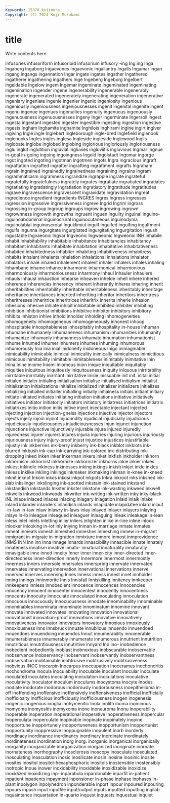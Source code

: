 ```yaml
---
Keywords: 15370 kojimura
Copyright: (C) 2024 Koji Murakami
---
```


# title

Write contents here.



infusories infusoriform
infusorioid infusorium infusory -ing Ing ing Inga Ingaberg Ingaborg Ingaevones
Ingaevonic ingallantry Ingalls Ingamar ingan ingang ingangs ingannation Ingar ingate
ingates ingather ingathered ingatherer ingathering ingathers Inge Ingeberg Ingeborg Ingelbert
ingeldable Ingelow ingem Ingemar ingeminate ingeminated ingeminating ingemination ingender ingene
ingenerability ingenerable ingenerably ingenerate ingenerated ingenerately ingenerating ingeneration ingenerative ingeniary
ingeniate ingenie ingenier ingenio ingeniosity ingenious ingeniously ingeniousness ingeniousnesses ingenit
ingenital ingenite ingent ingenu ingenue ingenues ingenuities ingenuity ingenuous ingenuously
ingenuousness ingenuousnesses ingeny Inger ingerminate Ingersoll ingest ingesta ingestant ingested
ingester ingestible ingesting ingestion ingestive ingests Ingham Inghamite inghamite Inghilois
Inghirami ingine ingirt ingiver ingiving Ingle ingle Inglebert Ingleborough ingle-bred
Inglefield inglenook inglenooks Ingles ingles inglesa Ingleside ingleside Inglewood Inglis
inglobate inglobe inglobed inglobing inglorious ingloriously ingloriousness inglu inglut inglutition
ingluvial ingluvies ingluviitis ingluvious Ingmar ingnue in-goal in-going ingoing ingoingness
Ingold Ingolstadt Ingomar ingorge ingot ingoted ingoting ingotman ingotmen ingots
Ingra ingracious ingraft ingraftation ingrafted ingrafter ingrafting ingraftment ingrafts Ingraham
ingrain ingrained ingrainedly ingrainedness ingraining ingrains Ingram ingrammaticism ingramness ingrandize
ingrapple ingrate ingrateful ingratefully ingratefulness ingrately ingrates ingratiate ingratiated ingratiates
ingratiating ingratiatingly ingratiation ingratiatory ingratitude ingratitudes ingrave ingravescence ingravescent ingravidate
ingravidation ingreat ingredience ingredient ingredients INGRES Ingres ingress ingresses ingression
ingressive ingressiveness ingreve Ingrid Ingrim ingross ingrossing in-group ingroup ingroups
ingrow ingrowing ingrown ingrownness ingrowth ingrowths ingruent inguen inguilty inguinal
inguino- inguinoabdominal inguinocrural inguinocutaneous inguinodynia inguinolabial inguinoscrotal Inguklimiut ingulf ingulfed
ingulfing ingulfment ingulfs Ingunna ingurgitate ingurgitated ingurgitating ingurgitation Ingush ingustable
Ingvaeonic Ingvar Ingveonic Ingwaeonic Ingweonic INH inhabile inhabit inhabitability inhabitable
inhabitance inhabitancies inhabitancy inhabitant inhabitants inhabitate inhabitation inhabitative inhabitativeness inhabited
inhabitedness inhabiter inhabiting inhabitiveness inhabitress inhabits inhalant inhalants inhalation inhalational
inhalations inhalator inhalators inhale inhaled inhalement inhalent inhaler inhalers inhales
inhaling Inhambane inhame inhance inharmonic inharmonical inharmonious inharmoniously inharmoniousness inharmony
inhaul inhauler inhaulers inhauls inhaust inhaustion inhearse inheaven inhelde inhell
inhere inhered inherence inherencies inherency inherent inherently inheres inhering inherit
inheritabilities inheritability inheritable inheritableness inheritably inheritage inheritance inheritances inherited inheriting
inheritor inheritors inheritress inheritresses inheritrice inheritrices inheritrix inherits inherle inhesion
inhesions inhesive inhiate inhibit inhibitable inhibited inhibiter inhibiting inhibition inhibitionist
inhibitions inhibitive inhibitor inhibitors inhibitory inhibits Inhiston inhive inhold inholder
inholding inhomogeneities inhomogeneity inhomogeneous inhomogeneously inhonest inhoop inhospitable inhospitableness inhospitably
inhospitality in-house inhuman inhumane inhumanely inhumaneness inhumanism inhumanities inhumanity inhumanize
inhumanly inhumanness inhumate inhumation inhumationist inhume inhumed inhumer inhumers inhumes
inhuming inhumorous inhumorously Inia inia inial inidoneity inidoneous Inigo inimaginable
inimicability inimicable inimical inimicality inimically inimicalness inimicitious inimicous inimitability inimitable
inimitableness inimitably inimitative Inin Inina Inine iniome Iniomi iniomous inion
inique iniquitable iniquitably iniquities iniquitous iniquitously iniquitousness iniquity iniquous inirritability
inirritable inirritably inirritant inirritative inisle inissuable init init. inital initial
initialed initialer initialing initialisation initialise initialised initialism initialist initialization initializations
initialize initialized initializer initializers initializes initializing initialled initialler initialling initially
initialness initials initiant initiary initiate initiated initiates initiating initiation initiations
initiative initiatively initiatives initiator initiatorily initiators initiatory initiatress initiatrices initiatrix
initiatrixes initio inition initis initive inject injectable injectant injected injecting
injection injection-gneiss injections injective injector injectors injects injelly injoin injoint
injucundity injudicial injudicially injudicious injudiciously injudiciousness injudiciousnesses Injun injunct injunction
injunctions injunctive injunctively injurable injure injured injuredly injuredness injurer injurers
injures injuria injuries injuring injurious injuriously injuriousness injury injury-proof injust
injustice injustices injustifiable injustly ink inkberries ink-berry inkberry ink-black inkblot
inkblots ink-blurred inkbush ink-cap ink-carrying ink-colored ink-distributing ink-dropping inked inken
inker Inkerman inkers inket inkfish inkholder inkhorn inkhornism inkhornist inkhornize
inkhornizer inkhorns inkie inkier inkies inkiest inkindle inkiness inkinesses inking
inkings inkish inkjet inkle inkles inkless inklike inkling inklings inkmaker
inkmaking inkman in-knee in-kneed inknit inknot Inkom inkos inkosi inkpot
inkpots Inkra inkroot inks inkshed ink-slab inkslinger inkslinging ink-spotted inkstain
ink-stained inkstand inkstandish inkstands Inkster inkster inkstone ink-wasting inkweed inkwell
inkwells inkwood inkwoods inkwriter ink-writing ink-written inky inky-black INL inlace
inlaced inlaces inlacing inlagary inlagation inlaid inlaik inlake inland inlander
inlanders inlandish inlands inlapidate inlapidatee inlard inlaut -in-law in-law inlaw
inlawry in-laws inlay inlayed inlayer inlayers inlaying inlays in-lb inleague
inleagued inleaguer inleaguing inleak inleakage in-lean inless inlet inlets inletting
inlier inliers inlighten inlike in-line inline inlook inlooker inlooking in-lot
inly inlying Inman in-marriage inmate inmates inmeat inmeats inmesh inmeshed
inmeshes inmeshing inmew in-migrant inmigrant in-migrate in-migration inmixture inmore inmost
inmprovidence INMS INN Inn inn Inna innage innards innascibility innascible
innate innately innateness innatism innative innato- innatural innaturality innaturally innavigable
inne inned inneity Inner inner inner-city inner-directed inner-directedness inner-direction innerly
innermore innermost innermostly innerness inners innersole innersoles innerspring innervate innervated
innervates innervating innervation innervational innervations innerve innerved innerves innerving Innes
Inness inness innest innet innholder inning innings inninmorite Innis Innisfail
Inniskilling innitency innkeeper innkeepers innless innobedient innocence innocences innocencies innocency
innocent innocenter innocentest innocently innocentness innocents innocuity innoculate innoculated innoculating
innoculation innocuous innocuously innocuousness innodate innominability innominable innominables innominata innominate
innominatum innomine innovant innovate innovated innovates innovating innovation innovational innovationist
innovation-proof innovations innovative innovatively innovativeness innovator innovators innovatory innoxious innoxiously
innoxiousness inns Innsbruck innuate innubilous innuendo innuendoed innuendoes innuendoing innuendos
Innuit innumerability innumerable innumerableness innumerably innumerate innumerous innutrient innutrition innutritious
innutritiousness innutritive innyard Ino ino- inobedience inobedient inobediently inoblast inobnoxious
inobscurable inobservable inobservance inobservancy inobservant inobservantly inobservantness inobservation inobtainable inobtrusive
inobtrusively inobtrusiveness inobvious INOC inocarpin Inocarpus inoccupation Inoceramus inochondritis inochondroma
inocula inoculability inoculable inoculant inocular inoculate inoculated inoculates inoculating inoculation
inoculations inoculative inoculativity inoculator inoculum inoculums inocystoma inocyte Inodes inodiate
inodorate inodorous inodorously inodorousness inoepithelioma in-off inoffending inoffensive inoffensively inoffensiveness
inofficial inofficially inofficiosity inofficious inofficiously inofficiousness inogen inogenesis inogenic inogenous
inoglia inohymenitic Inola inolith inoma inominous inomyoma inomyositis inomyxoma inone
inoneuroma Inonu inoperability inoperable inoperation inoperational inoperative inoperativeness inopercular Inoperculata
inoperculate inopinable inopinate inopinately inopine inopportune inopportunely inopportuneness inopportunism inopportunist
inopportunity inoppressive inoppugnable inopulent inorb inorderly inordinacy inordinance inordinancy inordinary
inordinate inordinately inordinateness inordination inorg inorg. inorganic inorganical inorganically inorganity
inorganizable inorganization inorganized inoriginate inornate inornateness inorthography inosclerosis inoscopy inosculate
inosculated inosculating inosculation inosic inosilicate inosin inosine inosinic inosite inosites
inositol inositol-hexaphosphoric inositols inostensible inostensibly inotropic Inoue inower inoxidability inoxidable
inoxidizable inoxidize inoxidized inoxidizing inp- inparabola inpardonable inparfit in-patient inpatient
inpatients inpayment inpensioner in-phase inphase inphases in-plant inpolygon inpolyhedron inponderable
inport inpour inpoured inpouring inpours inpush input inputfile input/output inputs
inputted inputting inqilab inquaintance inquartation in-quarto inquest inquests inquestual inquiet
